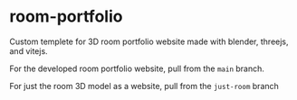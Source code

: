 # room-portfolio
Custom templete for 3D room portfolio website made with blender, threejs, and vitejs.


For the developed room portfolio website, pull from the `main` branch. 


For just the room 3D model as a website, pull from the `just-room` branch
